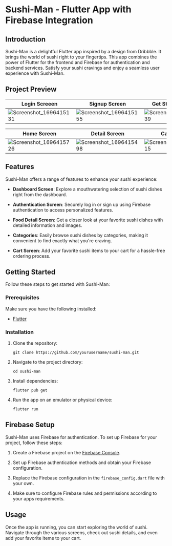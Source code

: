 
# Sushi-Man - Flutter App with Firebase Integration



## Introduction

Sushi-Man is a delightful Flutter app inspired by a design from Dribbble. It brings the world of sushi right to your fingertips. This app combines the power of Flutter for the frontend and Firebase for authentication and backend services. Satisfy your sushi cravings and enjoy a seamless user experience with Sushi-Man.

## Project Preview

| Login Screeen                            | Signup Screen                            | Get Started Screen                                     |
| ----------------------------------- | ----------------------------------- | ------------------------------------------- |
| ![Screenshot_1696415131](https://github.com/sanket-pilane/Sushi-Man/assets/140826056/927c7f23-6d5f-405f-90e2-785bb1e35294) | ![Screenshot_1696415155](https://github.com/sanket-pilane/Sushi-Man/assets/140826056/76e34281-6fbb-48f6-acb1-2ce48ba8317f) | ![Screenshot_1696415339](https://github.com/sanket-pilane/Sushi-Man/assets/140826056/b7a767b5-6533-40e7-a41b-ec00150d16de) |


| Home Screen                            | Detail Screen                            | Cart Screen                                     |
| ----------------------------------- | ----------------------------------- | ------------------------------------------- |
| ![Screenshot_1696415726](https://github.com/sanket-pilane/Sushi-Man/assets/140826056/2c578c2e-6bc7-4ee3-8cd8-87a76f8d18cd) | ![Screenshot_1696415498](https://github.com/sanket-pilane/Sushi-Man/assets/140826056/82c47556-41ca-4d2a-a369-a30203ce0a8a) |![Screenshot_1696415715](https://github.com/sanket-pilane/Sushi-Man/assets/140826056/8ceb6508-1c0a-4866-906f-c5612f2f5f49) |




## Features

Sushi-Man offers a range of features to enhance your sushi experience:

- **Dashboard Screen**: Explore a mouthwatering selection of sushi dishes right from the dashboard.

- **Authentication Screen**: Securely log in or sign up using Firebase authentication to access personalized features.

- **Food Detail Screen**: Get a closer look at your favorite sushi dishes with detailed information and images.

- **Categories**: Easily browse sushi dishes by categories, making it convenient to find exactly what you're craving.

- **Cart Screen**: Add your favorite sushi items to your cart for a hassle-free ordering process.

## Getting Started

Follow these steps to get started with Sushi-Man:

### Prerequisites

Make sure you have the following installed:

- [Flutter](https://flutter.dev/docs/get-started/install)

### Installation

1. Clone the repository:
   ```shell
   git clone https://github.com/yourusername/sushi-man.git

2. Navigate to the project directory:
   ```shell
   cd sushi-man

3. Install dependencies:
   ```shell
   flutter pub get

4. Run the app on an emulator or physical device:
   ```shell
   flutter run

## Firebase Setup

Sushi-Man uses Firebase for authentication. To set up Firebase for your project, follow these steps:

1. Create a Firebase project on the [Firebase Console](https://console.firebase.google.com/).

2. Set up Firebase authentication methods and obtain your Firebase configuration.

3. Replace the Firebase configuration in the `firebase_config.dart` file with your own.

4. Make sure to configure Firebase rules and permissions according to your apps requirements.


## Usage
Once the app is running, you can start exploring the world of sushi. Navigate through the various screens, check out sushi details, and even add your favorite items to your cart.

